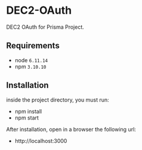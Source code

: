 # DEC2-OAuth
DEC2 OAuth for Prisma Project.

## Requirements
* node `6.11.14`
* npm `3.10.10`

## Installation
inside the project directory, you must run:
* npm install
* npm start

After installation, open in a browser the following url:
* http://localhost:3000
